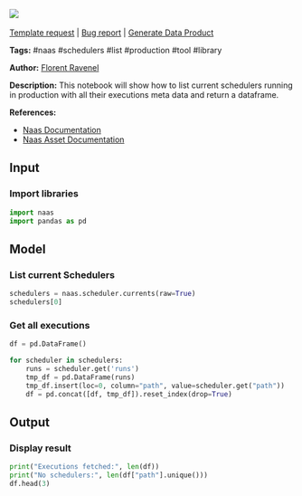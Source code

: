 <a href="https://app.naas.ai/user-redirect/naas/downloader?url=https://raw.githubusercontent.com/jupyter-naas/awesome-notebooks/master/Naas/Naas_List_Schedulers_with_all_executions.ipynb" target="_parent"><img src="https://naasai-public.s3.eu-west-3.amazonaws.com/Open_in_Naas_Lab.svg"/></a><br><br><a href="https://github.com/jupyter-naas/awesome-notebooks/issues/new?assignees=&labels=&template=template-request.md&title=Tool+-+Action+of+the+notebook+">Template request</a> | <a href="https://github.com/jupyter-naas/awesome-notebooks/issues/new?assignees=&labels=bug&template=bug_report.md&title=Naas+-+List+Schedulers+with+all+executions:+Error+short+description">Bug report</a> | <a href="https://app.naas.ai/user-redirect/naas/downloader?url=https://raw.githubusercontent.com/jupyter-naas/awesome-notebooks/master/Naas/Naas_Start_data_product.ipynb" target="_parent">Generate Data Product</a>

**Tags:** #naas #schedulers #list #production #tool #library

**Author:** [Florent Ravenel](https://www.linkedin.com/in/florent-ravenel/)

**Description:** This notebook will show how to list current schedulers running in production with all their executions meta data and return a dataframe.

**References:**
- [Naas Documentation](https://docs.naas.ai/)
- [Naas Asset Documentation](https://docs.naas.ai/features/scheduler)

## Input

### Import libraries


```python
import naas
import pandas as pd
```

## Model

### List current Schedulers


```python
schedulers = naas.scheduler.currents(raw=True)
schedulers[0]
```

### Get all executions


```python
df = pd.DataFrame()

for scheduler in schedulers:
    runs = scheduler.get('runs')
    tmp_df = pd.DataFrame(runs)
    tmp_df.insert(loc=0, column="path", value=scheduler.get("path"))
    df = pd.concat([df, tmp_df]).reset_index(drop=True)
```

## Output

### Display result


```python
print("Executions fetched:", len(df))
print("No schedulers:", len(df["path"].unique()))
df.head(3)
```

 
